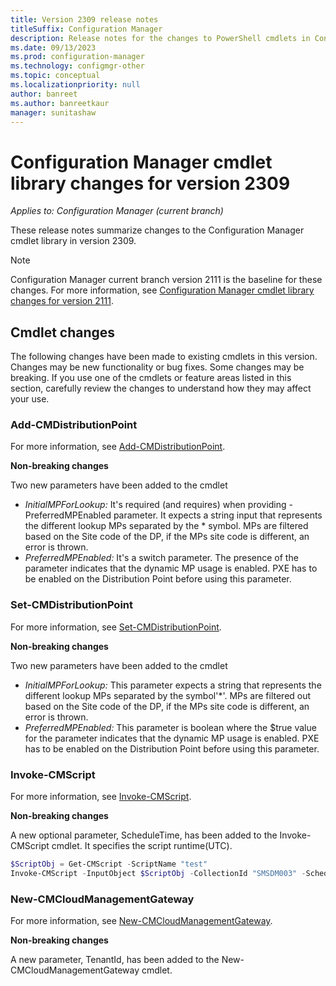 ```yaml
---
title: Version 2309 release notes
titleSuffix: Configuration Manager
description: Release notes for the changes to PowerShell cmdlets in Configuration Manager version 2309.
ms.date: 09/13/2023
ms.prod: configuration-manager
ms.technology: configmgr-other
ms.topic: conceptual
ms.localizationpriority: null
author: banreet
ms.author: banreetkaur
manager: sunitashaw
---
```


# Configuration Manager cmdlet library changes for version 2309

*Applies to: Configuration Manager (current branch)*

These release notes summarize changes to the Configuration Manager cmdlet library in version 2309.

> [!NOTE]
> Configuration Manager current branch version 2111 is the baseline for these changes. For more information, see [Configuration Manager cmdlet library changes for version 2111](2111-release-notes.md).

<!--
## Module changes
 -->

<!-- ## New cmdlets -->

<!-- - [<cmdlet>](/powershell/module/configurationmanager/): -->

## Cmdlet changes
The following changes have been made to existing cmdlets in this version. Changes may be new functionality or bug fixes. Some changes may be breaking. If you use one of the cmdlets or feature areas listed in this section, carefully review the changes to understand how they may affect your use.
<!-- CM Distrbution point cmdlets -->
### Add-CMDistributionPoint
For more information, see [Add-CMDistributionPoint](/powershell/module/configurationmanager/add-cmdistributionpoint).

**Non-breaking changes**

Two new parameters have been added to the cmdlet
 - _InitialMPForLookup:_ It's required (and requires) when providing -PreferredMPEnabled parameter. It expects a string input that represents the different lookup MPs separated by the * symbol. MPs are filtered based on the Site code of the DP, if the MPs site code is different, an error is thrown.
 - _PreferredMPEnabled:_ It's a switch parameter. The presence of the parameter indicates that the dynamic MP usage is enabled. PXE has to be enabled on the Distribution Point before using this parameter.

### Set-CMDistributionPoint
For more information, see [Set-CMDistributionPoint](/powershell/module/configurationmanager/set-cmdistributionpoint).

**Non-breaking changes**

Two new parameters have been added to the cmdlet
- _InitialMPForLookup:_ This parameter expects a string that represents the different lookup MPs separated by the symbol'*'. MPs are filtered out based on the Site code of the DP, if the MPs site code is different, an error is thrown.
- _PreferredMPEnabled:_ This parameter is boolean where the $true value for the parameter indicates that the dynamic MP usage is enabled. PXE has to be enabled on the Distribution Point before using this parameter.

### Invoke-CMScript
For more information, see [Invoke-CMScript](/powershell/module/configurationmanager/invoke-cmscript).

**Non-breaking changes**

A new optional parameter, ScheduleTime, has been added to the Invoke-CMScript cmdlet. It specifies the script runtime(UTC).
```powershell
$ScriptObj = Get-CMScript -ScriptName "test"
Invoke-CMScript -InputObject $ScriptObj -CollectionId "SMSDM003" -ScheduleTime "08/02/2023 07:35:00"
```
### New-CMCloudManagementGateway
For more information, see [New-CMCloudManagementGateway](/powershell/module/configurationmanager/new-cmcloudmanagementgateway).

**Non-breaking changes**

A new parameter, TenantId, has been added to the New-CMCloudManagementGateway cmdlet.  
